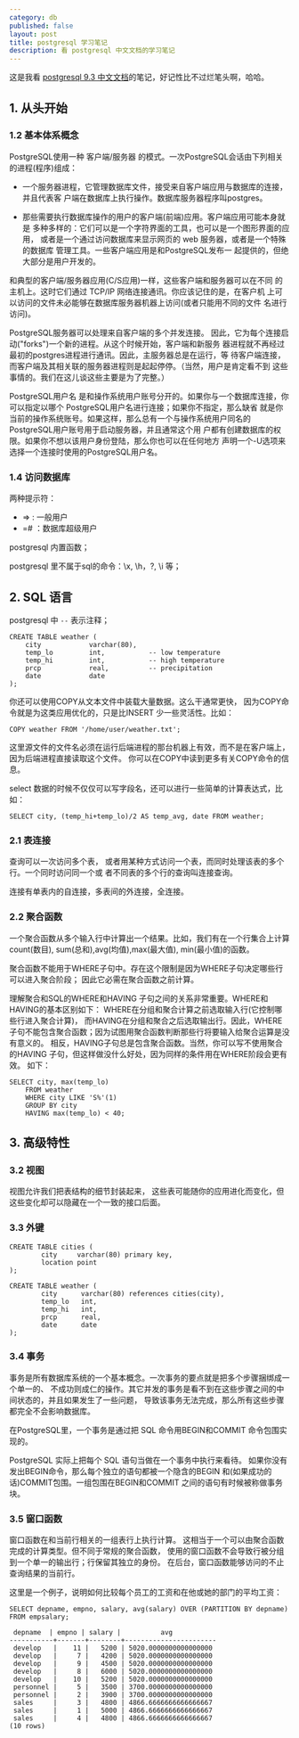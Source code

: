 ```yaml
---
category: db
published: false
layout: post
title: postgresql 学习笔记
description: 看 postgresql 中文文档的学习笔记
---  
```




这是我看 [postgresql 9.3 中文文档](http://58.58.27.50:8079/doc/html/9.3.1_zh/index.html)的笔记，好记性比不过烂笔头啊，哈哈。



##      
## 1. 从头开始      

### 1.2 基本体系概念      

PostgreSQL使用一种 客户端/服务器 的模式。一次PostgreSQL会话由下列相关的进程(程序)组成：

- 一个服务器进程，它管理数据库文件，接受来自客户端应用与数据库的连接，并且代表客 户端在数据库上执行操作。数据库服务器程序叫postgres。

- 那些需要执行数据库操作的用户的客户端(前端)应用。客户端应用可能本身就是 多种多样的：它们可以是一个字符界面的工具，也可以是一个图形界面的应用， 或者是一个通过访问数据库来显示网页的 web 服务器，或者是一个特殊的数据库 管理工具。一些客户端应用是和PostgreSQL发布一 起提供的，但绝大部分是用户开发的。

和典型的客户端/服务器应用(C/S应用)一样，这些客户端和服务器可以在不同 的主机上。这时它们通过 TCP/IP 网络连接通讯。你应该记住的是，在客户机 上可以访问的文件未必能够在数据库服务器机器上访问(或者只能用不同的文件 名进行访问)。

PostgreSQL服务器可以处理来自客户端的多个并发连接。 因此，它为每个连接启动("forks")一个新的进程。从这个时候开始，客户端和新服务 器进程就不再经过最初的postgres进程进行通讯。因此，主服务器总是在运行，等 待客户端连接，而客户端及其相关联的服务器进程则是起起停停。（当然，用户是肯定看不到 这些事情的。我们在这儿谈这些主要是为了完整。）

PostgreSQL用户名 是和操作系统用户账号分开的。如果你与一个数据库连接，你可以指定以哪个 PostgreSQL用户名进行连接；如果你不指定，那么缺省 就是你当前的操作系统账号。如果这样，那么总有一个与操作系统用户同名的 PostgreSQL用户账号用于启动服务器，并且通常这个用 户都有创建数据库的权限。如果你不想以该用户身份登陆，那么你也可以在任何地方 声明一个-U选项来选择一个连接时使用的PostgreSQL用户名。


### 1.4 访问数据库

两种提示符：

- <database>=> : 一般用户 
- <database>=# ：数据库超级用户

postgresql 内置函数；

postgresql 里不属于sql的命令：\x, \h，\?, \i 等；



## 2. SQL 语言

postgresql 中 `--` 表示注释；   

```
CREATE TABLE weather (
    city            varchar(80),
    temp_lo         int,           -- low temperature
    temp_hi         int,           -- high temperature
    prcp            real,          -- precipitation
    date            date
);
```

你还可以使用COPY从文本文件中装载大量数据。这么干通常更快， 因为COPY命令就是为这类应用优化的，只是比INSERT 少一些灵活性。比如：

```
COPY weather FROM '/home/user/weather.txt';
```

这里源文件的文件名必须在运行后端进程的那台机器上有效，而不是在客户端上，因为后端进程直接读取这个文件。 你可以在COPY中读到更多有关COPY命令的信息。

select 数据的时候不仅仅可以写字段名，还可以进行一些简单的计算表达式，比如：   

```
SELECT city, (temp_hi+temp_lo)/2 AS temp_avg, date FROM weather;
```

### 2.1 表连接  

查询可以一次访问多个表， 或者用某种方式访问一个表，而同时处理该表的多个行。一个同时访问同一个或 者不同表的多个行的查询叫连接查询。

连接有单表内的自连接，多表间的外连接，全连接。

### 2.2 聚合函数

一个聚合函数从多个输入行中计算出一个结果。比如，我们有在一个行集合上计算count(数目), sum(总和),avg(均值),max(最大值), min(最小值)的函数。

聚合函数不能用于WHERE子句中。存在这个限制是因为WHERE子句决定哪些行可以进入聚合阶段； 因此它必需在聚合函数之前计算。

理解聚合和SQL的WHERE和HAVING 子句之间的关系非常重要。WHERE和HAVING的基本区别如下： WHERE在分组和聚合计算之前选取输入行(它控制哪些行进入聚合计算)， 而HAVING在分组和聚合之后选取输出行。因此，WHERE 子句不能包含聚合函数；因为试图用聚合函数判断那些行将要输入给聚合运算是没有意义的。 相反，HAVING子句总是包含聚合函数。当然，你可以写不使用聚合的HAVING 子句，但这样做没什么好处，因为同样的条件用在WHERE阶段会更有效。 如下：   

```
SELECT city, max(temp_lo)
    FROM weather
    WHERE city LIKE 'S%'(1)
    GROUP BY city
    HAVING max(temp_lo) < 40;
```


## 3. 高级特性  

### 3.2 视图

视图允许我们把表结构的细节封装起来， 这些表可能随你的应用进化而变化，但这些变化却可以隐藏在一个一致的接口后面。

### 3.3 外键

```
CREATE TABLE cities (
        city     varchar(80) primary key,
        location point
);

CREATE TABLE weather (
        city      varchar(80) references cities(city),
        temp_lo   int,
        temp_hi   int,
        prcp      real,
        date      date
);
```

### 3.4 事务 

事务是所有数据库系统的一个基本概念。一次事务的要点就是把多个步骤捆绑成一个单一的、 不成功则成仁的操作。其它并发的事务是看不到在这些步骤之间的中间状态的，并且如果发生了一些问题， 导致该事务无法完成，那么所有这些步骤都完全不会影响数据库。

在PostgreSQL里，一个事务是通过把 SQL 命令用BEGIN和COMMIT 命令包围实现的。

PostgreSQL 实际上把每个 SQL 语句当做在一个事务中执行来看待。 如果你没有发出BEGIN命令，那么每个独立的语句都被一个隐含的BEGIN 和(如果成功的话)COMMIT包围。一组包围在BEGIN和COMMIT 之间的语句有时候被称做事务块。


### 3.5 窗口函数  


窗口函数在和当前行相关的一组表行上执行计算。 这相当于一个可以由聚合函数完成的计算类型。但不同于常规的聚合函数， 使用的窗口函数不会导致行被分组到一个单一的输出行；行保留其独立的身份。 在后台，窗口函数能够访问的不止查询结果的当前行。

这里是一个例子，说明如何比较每个员工的工资和在他或她的部门的平均工资：

```
SELECT depname, empno, salary, avg(salary) OVER (PARTITION BY depname) FROM empsalary;

 depname  | empno | salary |          avg          
-----------+-------+--------+-----------------------
 develop   |    11 |   5200 | 5020.0000000000000000
 develop   |     7 |   4200 | 5020.0000000000000000
 develop   |     9 |   4500 | 5020.0000000000000000
 develop   |     8 |   6000 | 5020.0000000000000000
 develop   |    10 |   5200 | 5020.0000000000000000
 personnel |     5 |   3500 | 3700.0000000000000000
 personnel |     2 |   3900 | 3700.0000000000000000
 sales     |     3 |   4800 | 4866.6666666666666667
 sales     |     1 |   5000 | 4866.6666666666666667
 sales     |     4 |   4800 | 4866.6666666666666667
(10 rows)
```



















































